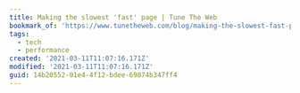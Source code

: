 ```yaml
---
title: Making the slowest 'fast' page | Tune The Web
bookmark_of: 'https://www.tunetheweb.com/blog/making-the-slowest-fast-page/'
tags:
  - tech
  - performance
created: '2021-03-11T11:07:16.171Z'
modified: '2021-03-11T11:07:16.171Z'
guid: 14b20552-01e4-4f12-bdee-69874b347ff4
---
```

 

